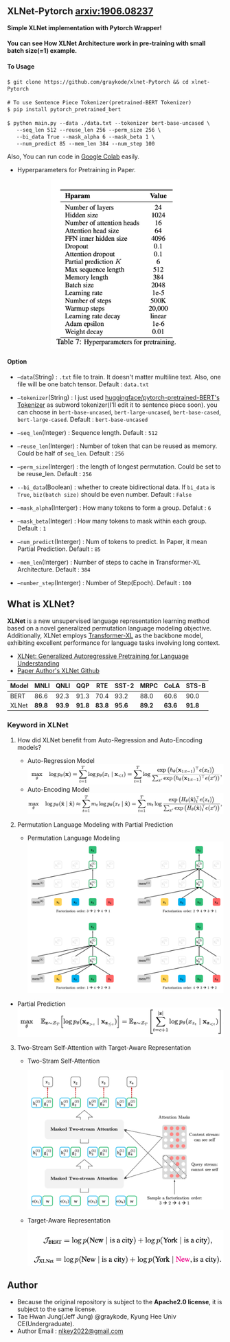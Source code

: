 ## XLNet-Pytorch [arxiv:1906.08237](https://arxiv.org/pdf/1906.08237.pdf)

**Simple XLNet implementation with Pytorch Wrapper!**

#### You can see How XLNet Architecture work in pre-training with small batch size(=1) example.

#### To Usage

```shell
$ git clone https://github.com/graykode/xlnet-Pytorch && cd xlnet-Pytorch

# To use Sentence Piece Tokenizer(pretrained-BERT Tokenizer)
$ pip install pytorch_pretrained_bert

$ python main.py --data ./data.txt --tokenizer bert-base-uncased \
   --seq_len 512 --reuse_len 256 --perm_size 256 \
   --bi_data True --mask_alpha 6 --mask_beta 1 \
   --num_predict 85 --mem_len 384 --num_step 100
```

Also, You can run code in [Google Colab](https://colab.research.google.com/github/graykode/xlnet-Pytorch/blob/master/XLNet.ipynb) easily.

- Hyperparameters for Pretraining in Paper.

<p align="center"><img width="300" src="images/hyperparameters.png" /> </p>

#### Option

- `—data`(String) : `.txt` file to train. It doesn't matter multiline text. Also, one file will be one batch tensor. Default : `data.txt`
- `—tokenizer`(String) : I just used [huggingface/pytorch-pretrained-BERT's Tokenizer](https://github.com/huggingface/pytorch-pretrained-BERT) as subword tokenizer(I'll edit it to sentence piece soon). you can choose in `bert-base-uncased`, `bert-large-uncased`, `bert-base-cased`, `bert-large-cased`. Default : `bert-base-uncased`
- `—seq_len`(Integer) : Sequence length. Default : `512`
- `—reuse_len`(Interger) : Number of token that can be reused as memory. Could be half of `seq_len`. Default : `256`
- `—perm_size`(Interger) : the length of longest permutation. Could be set to be reuse_len. Default : `256`

- `--bi_data`(Boolean) : whether to create bidirectional data. If `bi_data` is `True`, `biz(batch size)` should be even number. Default : `False`
- `—mask_alpha`(Interger) : How many tokens to form a group. Defalut : `6`
- `—mask_beta`(Integer) : How many tokens to mask within each group. Default : `1`
- `—num_predict`(Interger) : Num of tokens to predict. In Paper, it mean Partial Prediction. Default : `85`
- `—mem_len`(Interger) : Number of steps to cache in Transformer-XL Architecture. Default : `384`
- `—number_step`(Interger) : Number of Step(Epoch). Default : `100`



## What is XLNet?

**XLNet** is a new unsupervised language representation learning method based on a novel generalized permutation language modeling objective. Additionally, XLNet employs [Transformer-XL](https://arxiv.org/abs/1901.02860) as the backbone model, exhibiting excellent performance for language tasks involving long context.

- [XLNet: Generalized Autoregressive Pretraining for Language Understanding](https://arxiv.org/abs/1906.08237)
- [Paper Author's XLNet Github](https://github.com/zihangdai/xlnet)

| Model | MNLI     | QNLI     | QQP      | RTE      | SST-2    | MRPC     | CoLA     | STS-B    |
| ----- | -------- | -------- | -------- | -------- | -------- | -------- | -------- | -------- |
| BERT  | 86.6     | 92.3     | 91.3     | 70.4     | 93.2     | 88.0     | 60.6     | 90.0     |
| XLNet | **89.8** | **93.9** | **91.8** | **83.8** | **95.6** | **89.2** | **63.6** | **91.8** |



### Keyword in XLNet

1. How did XLNet benefit from Auto-Regression and Auto-Encoding models?

   - Auto-Regression  Model
     ![](images/ARmodel.png)
   - Auto-Encoding Model
     ![](images/AEmodel.png)

2. Permutation Language Modeling with Partial Prediction
   - Permutation Language Modeling
    ![](images/PLM.png)
   
- Partial Prediction
  ![](images/ParPrediction.png)
  
3. Two-Stream Self-Attention with Target-Aware Representation

   - Two-Stram Self-Attention

     ![](images/twoattn.png)

   - Target-Aware Representation

     ![](images/target-aware.png)



## Author

- Because the original repository is subject to the **Apache2.0 license**, it is subject to the same license.
- Tae Hwan Jung(Jeff Jung) @graykode, Kyung Hee Univ CE(Undergraduate).
- Author Email : [nlkey2022@gmail.com](mailto:nlkey2022@gmail.com)